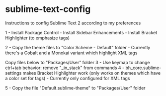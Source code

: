 sublime-text-config
===================

Instructions to config Sublime Text 2 according to my preferences

1 - Install Package Control
	- Install Sidebar Enhancements
	- Install Bracket Highlighter (to emphasize tags)

2 - Copy the theme files to "Color Scheme - Default" folder
	- Currently there's a Cobalt and a Monokai variant which highlight XML tags

Copy files below to "Packages/User" folder 
3 - Use keymap to change ctrl+tab behavior: remove "_in_stack" from commands
4 - bh_core.sublime-settings makes Bracket Highlighter work (only works on themes which have a color set for tags)
	- Currently only configured for XML tags

5 - Copy the file "Default.sublime-theme" to "Packages/User" folder